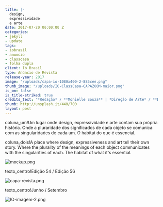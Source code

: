```yaml
---
title: |-
  design,
  expressividade
  e arte
date: 2017-07-20 00:00:00 Z
categories:
- jekyll
- update
tags:
- iobrasil
- anuncio
- classcasa
- folha dupla
client: Ió Brasil
type: Anúncio de Revista
release-year: 2017
image: "/uploads/capa-io-1080x400-2-885cee.png"
thumb_image: "/uploads/IO-ClassCasa-CAPAZOOM-maior.png"
is_on: false
is_title-striked: true
credits_text: "*Redação* / **Monielle Souza** | *Direção de Arte* / **Duda Nev**"
thumb: http://unsplash.it/440/700
layout: post
---
```


coluna_um!Um lugar onde design, expressividade e arte contam sua própria história. Onde a pluraridade dos significados de cada objeto se comunica com as singularidades de cada um. O habitat do que é essencial.

coluna_dois!A place where design, expressiveness and art tell their own story. Where the plurality of the meanings of each object communicates with the singularities of each. The habitat of what
it's essential.

![mockup.png](/uploads/mockup.png)

texto_centro!Edição 54 / Edição 56

![capa-revista.png](/uploads/capa-revista.png)

texto_centro!Junho / Setembro

![IO-imagem-2.png](/uploads/IO-imagem-2.png)